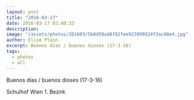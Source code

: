 ```yaml
---
layout: post
title: "2016-03-17"
date: 2016-03-17 03:40:33
description: 
image: "/assets/photos/201603/5b8d59ad8f82fee923999924f3ac88e4.jpg"
author: Elise Plain
excerpt: Buenos días / buenos dioses (17-3-16)
tags: 
  - photos
  - all
---
```


Buenos días / buenos dioses (17-3-16)
<p></p>
Schulhof Wien 1. Bezirk